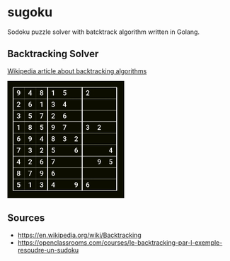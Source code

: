 # sugoku

Sodoku puzzle solver with batcktrack algorithm written in Golang.

## Backtracking Solver

[Wikipedia article about backtracking algorithms](https://en.wikipedia.org/wiki/Backtracking)

![](https://github.com/jtbonhomme/sugoku/blob/master/Sudoku_solved_by_bactracking.gif)

## Sources

* https://en.wikipedia.org/wiki/Backtracking
* https://openclassrooms.com/courses/le-backtracking-par-l-exemple-resoudre-un-sudoku
